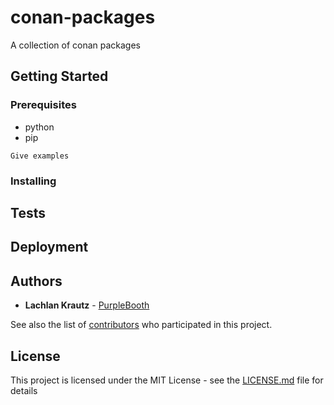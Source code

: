 # conan-packages

A collection of conan packages

## Getting Started


### Prerequisites

- python
- pip

```
Give examples
```

### Installing


## Tests


## Deployment


## Authors

* **Lachlan Krautz** - [PurpleBooth](https://github.com/lachlankrautz)

See also the list of [contributors](https://github.com/lachlankrautz/notime-conan/contributors) who participated in this project.

## License

This project is licensed under the MIT License - see the [LICENSE.md](LICENSE) file for details
